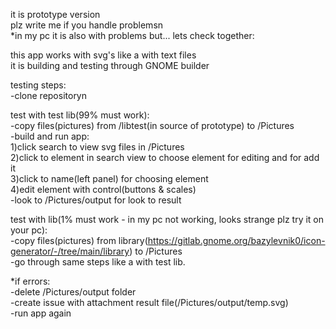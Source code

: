 it is prototype version<br>
plz write me if you handle problemsn<br>
*in my pc it is also with problems but... lets check together:<br>

this app works with svg's like a with text files<br>
it is building and testing through GNOME builder<br>

testing steps:<br>
-clone repositoryn<br>

test with test lib(99% must work):<br>
-copy files(pictures) from /libtest(in source of prototype) to /Pictures<br>
-build and run app:<br>
1)click search to view svg files in /Pictures<br>
2)click to element in search view to choose element for editing and for add it<br>
3)click to name(left panel) for choosing element<br>
4)edit element with control(buttons & scales)<br>
-look to /Pictures/output for look to result<br>

test with lib(1% must work - in my pc not working, looks strange plz try it on your pc):<br>
-copy files(pictures) from library(https://gitlab.gnome.org/bazylevnik0/icon-generator/-/tree/main/library) to /Pictures<br>
-go through same steps like a with test lib.<br>

*if errors:<br>
-delete /Pictures/output folder<br> 
-create issue with attachment result file(/Pictures/output/temp.svg)<br>
-run app again<br>



